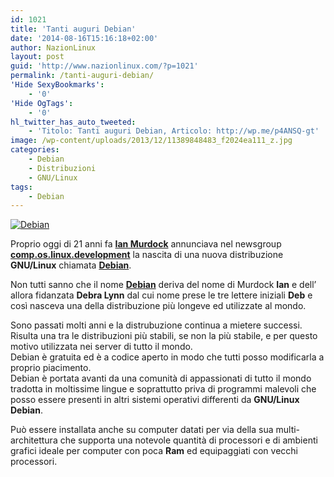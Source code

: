 ```yaml
---
id: 1021
title: 'Tanti auguri Debian'
date: '2014-08-16T15:16:18+02:00'
author: NazionLinux
layout: post
guid: 'http://www.nazionlinux.com/?p=1021'
permalink: /tanti-auguri-debian/
'Hide SexyBookmarks':
    - '0'
'Hide OgTags':
    - '0'
hl_twitter_has_auto_tweeted:
    - 'Titolo: Tanti auguri Debian, Articolo: http://wp.me/p4ANSQ-gt'
image: /wp-content/uploads/2013/12/11389848483_f2024ea111_z.jpg
categories:
    - Debian
    - Distribuzioni
    - GNU/Linux
tags:
    - Debian
---
```


[![Debian](https://i0.wp.com/farm4.staticflickr.com/3777/11389848483_5f70765d8e_o.jpg?resize=635%2C307 "Debian")](http://www.flickr.com/photos/12418137@N07/11389848483/ "Debian")

Proprio oggi di 21 anni fa **[Ian Murdock](http://it.wikipedia.org/wiki/Ian_Murdock "Ian Murdock")** annunciava nel newsgroup **[comp.os.linux.development](https://groups.google.com/forum/#!msg/comp.os.linux.development/Md3Modzg5TU/xty88y5OLaMJ "comp.os.linux.development")** la nascita di una nuova distribuzione **GNU/Linux** chiamata **[Debian](http://www.debian.org "Debian")**.

Non tutti sanno che il nome **[Debian](http://www.debian.org "Debian")** deriva del nome di Murdock **Ian** e dell’ allora fidanzata **Debra Lynn** dal cui nome prese le tre lettere iniziali **Deb** e così nasceva una della distribuzione più longeve ed utilizzate al mondo.

Sono passati molti anni e la distrubuzione continua a mietere successi.  
Risulta una tra le distribuzioni più stabili, se non la più stabile, e per questo motivo utilizzata nei server di tutto il mondo.  
Debian è gratuita ed è a codice aperto in modo che tutti posso modificarla a proprio piacimento.  
Debian è portata avanti da una comunità di appassionati di tutto il mondo tradotta in moltissime lingue e soprattutto priva di programmi malevoli che posso essere presenti in altri sistemi operativi differenti da **GNU/Linux Debian**.

Può essere installata anche su computer datati per via della sua multi-architettura che supporta una notevole quantità di processori e di ambienti grafici ideale per computer con poca **Ram** ed equipaggiati con vecchi processori.